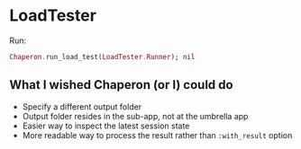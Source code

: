 # LoadTester

Run:

```ex
Chaperon.run_load_test(LoadTester.Runner); nil
```

## What I wished Chaperon (or I) could do

- Specify a different output folder
- Output folder resides in the sub-app, not at the umbrella app
- Easier way to inspect the latest session state
- More readable way to process the result rather than `:with_result` option

